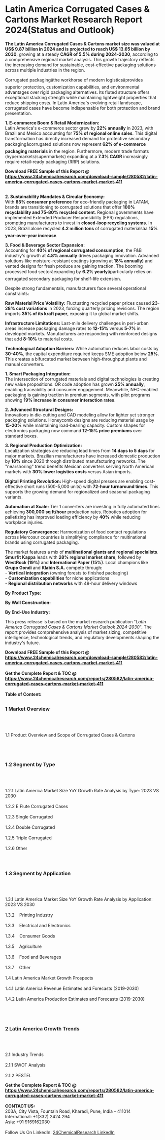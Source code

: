 <h1>Latin America Corrugated Cases &amp; Cartons Market Research Report 2024(Status and Outlook)</h1><p><strong>The Latin America Corrugated Cases &amp; Cartons market size was valued at US$ 9.87 billion in 2024 and is projected to reach US$ 13.65 billion by 2030</strong>, growing at a steady <strong>CAGR of 5.5% during 2024-2030</strong>, according to a comprehensive regional market analysis. This growth trajectory reflects the increasing demand for sustainable, cost-effective packaging solutions across multiple industries in the region.</p><p>Corrugated packagingâthe workhorse of modern logisticsâprovides superior protection, customization capabilities, and environmental advantages over rigid packaging alternatives. Its fluted structure offers exceptional stacking strength while maintaining lightweight properties that reduce shipping costs. In Latin America's evolving retail landscape, corrugated cases have become indispensable for both protection and brand presentation.</p><p><strong>1. E-commerce Boom &amp; Retail Modernization:</strong><br>
Latin America's e-commerce sector grew by <strong>22% annually</strong> in 2023, with Brazil and Mexico accounting for <strong>75% of regional online sales</strong>. This digital transformation has directly increased demand for protective secondary packagingâcorrugated solutions now represent <strong>62% of e-commerce packaging materials</strong> in the region. Furthermore, modern trade formats (hypermarkets/supermarkets) expanding at a <strong>7.3% CAGR</strong> increasingly require retail-ready packaging (RRP) solutions.</p><div><b>Download FREE Sample of this Report @ 
            <a href="https://www.24chemicalresearch.com/download-sample/280582/latin-america-corrugated-cases-cartons-market-market-411">
            https://www.24chemicalresearch.com/download-sample/280582/latin-america-corrugated-cases-cartons-market-market-411</a></b></div><br><p><strong>2. Sustainability Mandates &amp; Circular Economy:</strong><br>
With <strong>85% consumer preference</strong> for eco-friendly packaging in LATAM, brands are transitioning to corrugated solutions that offer <strong>100% recyclability and 75-80% recycled content</strong>. Regional governments have implemented Extended Producer Responsibility (EPR) regulations, prompting manufacturers to invest in <strong>closed-loop recycling systems</strong>. In 2023, Brazil alone recycled <strong>4.2 million tons</strong> of corrugated materialsâa <strong>15% year-over-year increase</strong>.</p><p><strong>3. Food &amp; Beverage Sector Expansion:</strong><br>
Accounting for <strong>40% of regional corrugated consumption</strong>, the F&amp;B industry's growth at <strong>4.8% annually</strong> drives packaging innovation. Advanced solutions like moisture-resistant coatings (growing at <strong>18% annually</strong>) and vented designs for fresh produce are gaining traction. The booming processed food sectorâexpanding by <strong>6.2% yearly</strong>âparticularly relies on corrugated secondary packaging for shelf-life extension.</p><p>Despite strong fundamentals, manufacturers face several operational constraints:</p><p><strong>Raw Material Price Volatility:</strong> Fluctuating recycled paper prices caused <strong>23-28% cost variations</strong> in 2023, forcing quarterly pricing revisions. The region imports <strong>35% of its kraft paper</strong>, exposing it to global market shifts.</p><p><strong>Infrastructure Limitations:</strong> Last-mile delivery challenges in peri-urban areas increase packaging damage rates to <strong>12-15%</strong> versus <strong>5-7%</strong> in developed markets. Manufacturers are responding with reinforced designs that add <strong>8-10%</strong> to material costs.</p><p><strong>Technological Adoption Barriers:</strong> While automation reduces labor costs by <strong>30-40%</strong>, the capital expenditure required keeps SME adoption below <strong>25%</strong>. This creates a bifurcated market between high-throughput plants and manual converters.</p><p><strong>1. Smart Packaging Integration:</strong><br>
The intersection of corrugated materials and digital technologies is creating new value propositions. QR code adoption has grown <strong>25% annually</strong>, enabling traceability and consumer engagement. Meanwhile, NFC-enabled packaging is gaining traction in premium segments, with pilot programs showing <strong>19% increase in consumer interaction rates</strong>.</p><p><strong>2. Advanced Structural Designs:</strong><br>
Innovations in die-cutting and CAD modeling allow for lighter yet stronger packaging solutions. Honeycomb designs are reducing material usage by <strong>15-20%</strong> while maintaining load-bearing capacity. Custom shapes for electronics packaging now command <strong>12-15% price premiums</strong> over standard boxes.</p><p><strong>3. Regional Production Optimization:</strong><br>
Localization strategies are reducing lead times from <strong>14 days to 5 days</strong> for major markets. Brazilian manufacturers have increased domestic production by <strong>18%</strong> since 2020 through distributed manufacturing networks. The "nearshoring" trend benefits Mexican converters serving North American markets with <strong>30% lower logistics costs</strong> versus Asian imports.</p><p><strong>Digital Printing Revolution:</strong> High-speed digital presses are enabling cost-effective short runs (500-5,000 units) with <strong>72-hour turnaround times</strong>. This supports the growing demand for regionalized and seasonal packaging variants.</p><p><strong>Automation at Scale:</strong> Tier 1 converters are investing in fully automated lines achieving <strong>300,000 sq ft/hour</strong> production rates. Robotics adoption for palletizing has improved loading efficiency by <strong>40%</strong> while reducing workplace injuries.</p><p><strong>Regulatory Convergence:</strong> Harmonization of food contact regulations across Mercosur countries is simplifying compliance for multinational brands using corrugated packaging.</p><p>The market features a mix of <strong>multinational giants and regional specialists</strong>. <strong>Smurfit Kappa</strong> leads with <strong>28% regional market share</strong>, followed by <strong>WestRock (19%)</strong> and <strong>International Paper (15%)</strong>. Local champions like <strong>Grupo Gondi</strong> and <strong>Klabin S.A.</strong> compete through:<br>
- <strong>Vertical integration</strong> (owning forests to finished packaging)<br>
- <strong>Customization capabilities</strong> for niche applications<br>
- <strong>Regional distribution networks</strong> with 48-hour delivery windows</p><p><strong>By Product Type:</strong></p><p><strong>By Wall Construction:</strong></p><p><strong>By End-Use Industry:</strong></p><p>This press release is based on the market research publication "<em>Latin America Corrugated Cases &amp; Cartons Market Outlook 2024-2030</em>". The report provides comprehensive analysis of market sizing, competitive intelligence, technological trends, and regulatory developments shaping the industry's future.</p><div><b>Download FREE Sample of this Report @ 
            <a href="https://www.24chemicalresearch.com/download-sample/280582/latin-america-corrugated-cases-cartons-market-market-411">
            https://www.24chemicalresearch.com/download-sample/280582/latin-america-corrugated-cases-cartons-market-market-411</a></b></div><br><div><b>Get the Complete Report & TOC @ 
            <a href="https://www.24chemicalresearch.com/reports/280582/latin-america-corrugated-cases-cartons-market-market-411">
            https://www.24chemicalresearch.com/reports/280582/latin-america-corrugated-cases-cartons-market-market-411</a></b></div><br>
            <b>Table of Content:</b><p><h2><span style="font-size:16px"><strong>1 Market Overview&nbsp;&nbsp; &nbsp;</strong></span></h2><br />
<br />
<p>1.1 Product Overview and Scope of Corrugated Cases & Cartons&nbsp;</p><br />
<br />
<h2><strong><span style="font-size:16px">1.2 Segment by Type&nbsp;&nbsp; &nbsp;</span></strong></h2><br />
<br />
<p>1.2.1 Latin America Market Size YoY Growth Rate Analysis by Type: 2023 VS 2030&nbsp;&nbsp; &nbsp;<br /><br />
1.2.2 E Flute Corrugated Cases&nbsp;&nbsp; &nbsp;<br /><br />
1.2.3 Single Corrugated<br /><br />
1.2.4 Double Corrugated<br /><br />
1.2.5 Triple Corrugated<br /><br />
1.2.6 Other<br /><br />
<br />
<h2><span style="font-size:16px"><strong>1.3 Segment by Application&nbsp;&nbsp;</strong></span></h2><br />
<br />
<p>1.3.1 Latin America Market Size YoY Growth Rate Analysis by Application: 2023 VS 2030&nbsp;&nbsp; &nbsp;<br /><br />
1.3.2&nbsp;&nbsp; &nbsp;Printing Industry<br /><br />
1.3.3&nbsp;&nbsp; &nbsp;Electrical and Electronics<br /><br />
1.3.4&nbsp;&nbsp; &nbsp;Consumer Goods<br /><br />
1.3.5&nbsp;&nbsp; &nbsp;Agriculture<br /><br />
1.3.6&nbsp;&nbsp; &nbsp;Food and Beverages<br /><br />
1.3.7&nbsp;&nbsp; &nbsp;Other<br /><br />
1.4 Latin America Market Growth Prospects&nbsp;&nbsp; &nbsp;<br /><br />
1.4.1 Latin America Revenue Estimates and Forecasts (2019-2030)&nbsp;&nbsp; &nbsp;<br /><br />
1.4.2 Latin America Production Estimates and Forecasts (2019-2030)&nbsp;&nbsp;</p><br />
<br />
<h2><span style="font-size:16px"><strong>2 Latin America Growth Trends&nbsp;&nbsp; &nbsp;</strong></span></h2><br />
<br />
<p>2.1 Industry Trends&nbsp;&nbsp; &nbsp;<br /><br />
2.1.1 SWOT Analysis&nbsp;&nbsp; &nbsp;<br /><br />
2.1.2 PESTEL </p><div><b>Get the Complete Report & TOC @ 
            <a href="https://www.24chemicalresearch.com/reports/280582/latin-america-corrugated-cases-cartons-market-market-411">
            https://www.24chemicalresearch.com/reports/280582/latin-america-corrugated-cases-cartons-market-market-411</a></b></div><br><b>CONTACT US:</b><br>
            203A, City Vista, Fountain Road, Kharadi, Pune, India - 411014<br>
            International: +1(332) 2424 294<br>
            Asia: +91 9169162030 <br><br>
            Follow Us On LinkedIn: <a href="https://www.linkedin.com/company/24chemicalresearch/">24ChemicalResearch LinkedIn</a>
